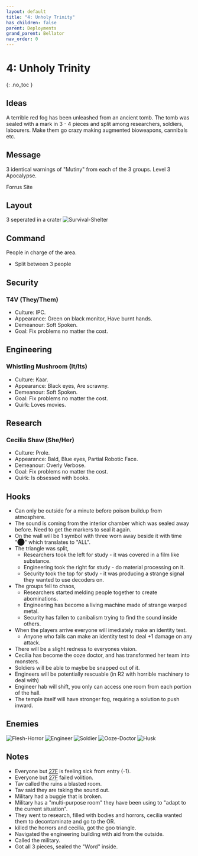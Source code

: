 ```yaml
---
layout: default
title: "4: Unholy Trinity"
has_children: false
parent: Deployments
grand_parent: Bellator
nav_order: 0
---
```

# 4: Unholy Trinity
{: .no_toc }

## Ideas
A terrible red fog has been unleashed from an ancient tomb. The tomb was sealed with a mark in 3 - 4 pieces and split among researchers, soldiers, labourers. Make them go crazy making augmented bioweapons, cannibals etc.

## Message
3 identical warnings of "Mutiny" from each of the 3 groups.
Level 3 Apocalypse.

Forrus Site


## Layout
3 seperated in a crater ![Survival-Shelter](Game/Blocks/Survival-Shelter)

## Command
People in charge of the area.

* Split between 3 people
## Security

### T4V (They/Them)
* Culture: IPC.
* Appearance: Green on black monitor, Have burnt hands. 
* Demeanour: Soft Spoken.
* Goal: Fix problems no matter the cost.

## Engineering

### Whistling Mushroom (It/Its)
* Culture: Kaar.
* Appearance: Black eyes, Are scrawny. 
* Demeanour: Soft Spoken.
* Goal: Fix problems no matter the cost.
* Quirk: Loves movies.
## Research

### Cecilia Shaw (She/Her)
* Culture: Prole.
* Appearance: Bald, Blue eyes, Partial Robotic Face. 
* Demeanour: Overly Verbose.
* Goal: Fix problems no matter the cost.
* Quirk: Is obsessed with books.
## Hooks
* Can only be outside for a minute before poison buildup from atmosphere.
* The sound is coming from the interior chamber which was sealed away before. Need to get the markers to seal it again.
* On the wall will be 1 symbol with three worn away beside it with time "⬤" which translates to "ALL".
* The triangle was split,
	* Researchers took the left for study - it was covered in a film like substance.
	* Engineering took the right for study - do material processing on it.
	* Security took the top for study - it was producing a strange signal they wanted to use decoders on.
* The groups fell to chaos,
	* Researchers started melding people together to create abominations.
	* Engineering has become a living machine made of strange warped metal.
	* Security has fallen to canibalism trying to find the sound inside others.
* When the players arrive everyone will imediately make an identity test.
	* Anyone who fails can make an identity test to deal +1 damage on any attack.
* There will be a slight redness to everyones vision.
* Cecilia has become the ooze doctor, and has transformed her team into monsters.
* Soldiers will be able to maybe be snapped out of it.
* Engineers will be potentially rescuable (in R2 with horrible machinery to deal with)
* Engineer hab will shift, you only can access one room from each portion of the hall.
* The temple itself will have stronger fog, requiring a solution to push inward.

## Enemies
![Flesh-Horror](Game/Creatures/Flesh-Horror)
![Engineer](Game/Creatures/Engineer)
![Soldier](Game/Creatures/Soldier)
![Ooze-Doctor](Game/Creatures/Ooze-Doctor)
![Husk](Game/Creatures/Husk)

## Notes
* Everyone but [27F](Game/Bellator/Players/27F) is feeling sick from entry (-1).
* Everyone but [27F](Game/Bellator/Players/27F) failed volition.
* Tav called the ruins a blasted room.
* Tav said they are taking the sound out.
* Military had a buggie that is broken.
* Military has a "multi-purpose room" they have been using to "adapt to the current situation".
* They went to research, filled with bodies and horrors, cecilia wanted them to decontaminate and go to the OR.
* killed the horrors and cecilia, got the goo triangle.
* Navigated the engineering building with aid from the outside.
* Called the military.
* Got all 3 pieces, sealed the "Word" inside.
